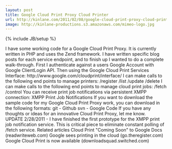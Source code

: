 ```yaml
---
layout: post
title: Google Cloud Print Proxy Cloud Printer
url: http://kinlane.com/2011/02/08/google-cloud-print-proxy-cloud-printer/
image: http://kinlane-productions.s3.amazonaws.com/mimeo-logo.jpg
---
```

{% include JB/setup %}
<p>
     I have some working code for a Google Cloud Print Proxy. It is currently written in PHP and uses the Zend framework. I have written specific blog posts for each service endpoint, and to finish up I wanted to do a complete walk-through. First I authenticate against a users Google Account with Google ClientLogin API. Then using the Google Cloud Print Services Interface: http://www.google.com/cloudprint/interface/ I can make calls to the following end points to manage printers: /register /list /update /delete I can make calls to the following end points to manage cloud print jobs: /fetch /control You can receive print job notifications via persistent XMPP connection: XMPP Print Job Notifications If you want to download the sample code for my Google Cloud Print Proxy work, you can download in the following formats: git - Github svn - Google Code If you have any thoughts or ideas for an innovative Cloud Print Proxy, let me know.   UPDATE 2/28/2011 - I have finished the first prototype for the XMPP print job notification service. This is critical piece to eliminate constant polling of /fetch service. Related articles Cloud Print "Coming Soon" to Google Docs (readwriteweb.com) Google sees printing in the cloud (go.theregister.com) Google Cloud Print is now available (downloadsquad.switched.com)
</p>